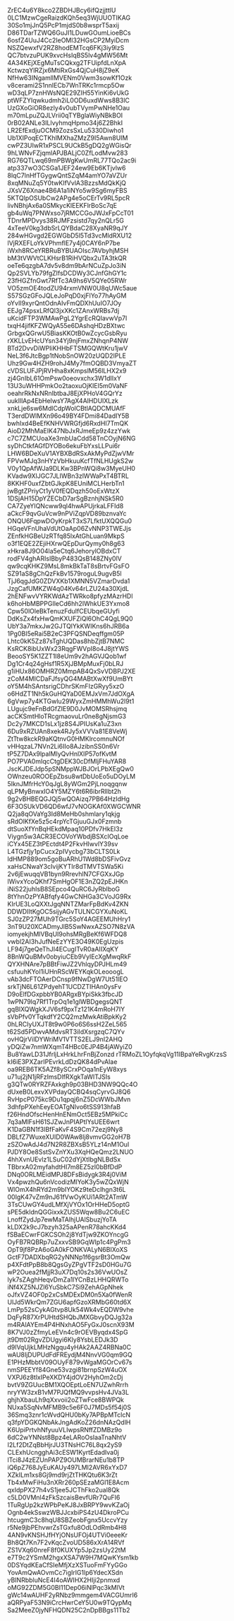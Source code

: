 ZrEC4u6Y8kco2ZBDHJBcy6ifQzjjttlU
0LC1MzwCgeRaizdKQh5eq3WjUUOTIKAG
30So1mjJnQ5PcP1mjdS0b8wsprT5axij
D86TDarTZWQ6GuJI1LDuwGOumLioeBCs
6osfZ4UuJ4Cc2IeOMl32HGsCP2MyiDcm
NSZQewxfV2RZ8hodEMTcq6FKj3iy9lzS
QC7btvzuPUK9xvcHsIqBS5lv4gMW56Mt
4A34KEjXEgMuTsCQkxg2TFUipfdLnXpA
KctwzqYlRZjx6MtiRxGs4QjCuH8jZ9eK
NfHw63INgamllMVENm0Vwm3sowKf1Ozk
v8cerami2S1nnIECb7WnTRKc1rmcp5Ow
wD3qLP7znHWsNQE29ZIH55YinKi6vUkG
ptWFZYIqwkudmh2iL0OD6uxdWws8B3lC
UzGXoGiOR8ezIy4v0ubTVymPwNHe1Oau
m70mLpuZQJLVrii0qTYBglaWiyNBkBOI
0rB02ANLe3ILlvyhmqHpmo34j6Z2BhkI
LR2EfExdjuOCM9ZozsSxLu5330Diwho1
Ub1XIPoqECTKhIMXhaZMzZ9I5Awn8UIM
cwPZ3UIwR1xPSCL9UCkB5gDQ2gWGisQr
9hLWNvFZjqmlAPJBALjC0ZfLodMvw283
RG76QTLwq69mPBWgKwUmRL77TQo2ac9i
atp337wO3CSGa1JEF24ew9Eb6KTjvlw6
8lqC7lnHfTGygwQntSZqM4amYO7aVZUr
8xqMNuZq5Y0twKIfVvlA3BzzsMdQkKjQ
JXsVZ6Xnae4B6A1a1iNYo5w9Sg6myFBS
5KTQlpOSUbCw2APg4e5oCErTv9RL5pcR
livNBhjAx6a0SMkycKlEEKFlrBoSc7qE
gb4uWq7PNWxso7jRMCCGoJWJxFpCcT01
TDnrMPDvys38RJMFzsistd7qy2nQLr5G
4xTeeV0kg3dbSrLQYBdaC28XyaNR9qJY
284wHGvgd2EGWGbD5l5Td3vcMldRXU12
lVjRXEFLoYkVPhmflE7y4j0CAY6nP7be
iWxh8RCeYRBRuBYBUAOIsc7AVbyhjMSH
bM3tVWVtCLKHsrB1RiHVQbx2uTA3tkQR
oeTe6qzgbA7dv5v8dm9bArNCuZpJo3iN
Qp2SVLYb79fgZIfsDCDWy3CJnfGhGY1c
23fHGZfnGwt7RfTc3A9hs6V5QYe05RWr
VO5zmOE4todZU94rxmVNW0U8qUWc5aue
S57SGzGFoJQLeJoPqD0xjFlYo77hAyGM
oYvII9xyrQntOdnAIvFmQDXhUuIO7JOy
EEJg74psxLRfQl3jxXKc1ZAnxWRBs7dj
uKcidFTP3WMAwPgL2YgrEcRQIavwVp7l
txqH4jifKFZWQyA55e6DAshqHDzBXtwc
GrbgxQGrwU5BiasKKOtB0wZcycGsbRyu
rXKLLvEHcUYsn34Yj9njFmxZNhqnP4NW
BTd2DvvDiWPIiKHHbFTSMGQWtKru1jwV
NeL3f6JtcBgp1tNobSnOW20zUQD2IPLE
Uhz9Gw4HZH9rohJ4My7fmOQBD3VmyaZT
cVDSLUFJPjRVHha8xKmpslM56lLHX2x9
zj4GnIbL61OmPsw0oeovxchx3W1dIIxY
13U3uWHHPmkOo2taoxuOjKIEl5m0VaNF
oeahrRkNxNRnlbtbaJ8EjXPHoV4GQrYz
uukIllAp4EbHeIwsY7AgX4AlHDUlXLzk
xnkLje6sw6MdlCdpWolCBtlAQDCMUAfF
T3erdDWlMXn96o49BY4FDmi84DadIY5B
bwhIxd4BeEfKNHVWRGfjd6RxdHI7TmQK
AioD2MhMaEIK47NbJxRJmeEp9z4zzYwk
c7C7ZMCUoaXe3mbUaCdd58TnCOyjN6NG
syDhCtkfAGfDYOBo6ekuFbYxsLLPui6r
LHW6BDeXuV1AYBXBdRSxAkMyPdZjwVMr
FPVwMJq3nHYzVbHkuuKcfTfNLHUgkS2w
V0y1QpAfWJa9DLKw3BPnWQi8w3MyeUH0
KVadw9XlJGC7JLIWBn3zlWWaPxT4BTRL
8KKHF0uxfZbtGJkpK8EUniMCLHerbTn1
jwBgtZPriyCt1yV0fEQDqzh50oExWtzX
1DSjAH15DpYZECbD7arSgBznhjNSk5R0
CA7ZyeYIQNcww9ql4hwAPUjrkaLFFId8
aCkcF9qvGuVcw9nPViZqpVD89bznvaYc
ONQU6FqpwDOyKrpkT3xS7LfktUXQQGu0
HGqeVFnUhaVdUtOaAp06ZvNNP3TWEJjs
ZEnfkHGBeUzRTfq85lxAtGhLuan9MkpS
o3f1EQE2ZEjiHXrwQEpDurQymy0h8g63
xHkra8J9O04la5eCtq6JehorylOBdxCT
rodFV4ghARIsIBbyP483QsB148ZNy0lV
qw9cqKHKZ9MsL8mkBkTaT8sBrtvFGsFO
SZ91aS8gChQzFkBv1579roguL9ugvB5l
TjJ6qgJdG0ZDVXKb1XMNN5VZmarDvda1
JzgCafUMKZW4q04Kv64rLZU24a30XjdL
2hENFwvVYRKWdAzTWRko8pfyzMAzrHDl
k6hoHbMBPPGIleCd6hh2IWhkUE3Yxmo8
Cpw50lOleBkTenuzFduIfCEUbqeGUyfi
DdKsZx4fxHwQmKXUFZiQl6OhC4QgL9Q0
UbY3a7mkxJw2GJTQlYkKWIKns6hJRB6a
1Pg0BI5eRai5B2eC3PFQSNDeqffgm05P
Lhtc0kK5Zz87sTghUQDas8hbZjtB7NMC
KsRCK8ibUxWx23RqgFWVpI8o4J8jtYWS
BeooSY5K1ZZT1I8eUm9v2hAGVJQob1wf
Dg1Cr4q24gHsf1R5XjJBMpMuxFj0bLRJ
g1iHUx86OMHRZ0MmpAB4QxSvVDBPJ2XE
zCoM4MICDaFJfsyQG4MABtXwXf9UmBYt
oY5M4hSAntsrigCDhrSKmFIzGRyy5xzO
o6HdZT1Nh5kGuHQYaD0EMJxVm7JdOXgA
6gVwp7y4KTGwlu29WyxZmHMMhWu2l9t1
LUgujc9eFnBdGfZIE9D0JvMOMSRhsjmq
acCKSmtHloTRcgmaovuLr0ne8gNjsmG3
Dc2y7MKCD1sLx1jz8S4JPIUsKa1uZ3xn
6Du9xRZUAn8xek4RJy5xVVVa81E8VeWj
ZtTtw8kckR9aKQtnvG0HMKlrcomnuNOf
vHHqzaL7NVn2Li6IIo8AJzibnSS0n6Vr
tP5Z7DAx9lpalMIyQvHnlXIP57ofKvtM
PO7PVA0mIqcCtgDEK30cDfMljFHuYAR8
JscKJDEJdp5pSNMppWJBJOrLPbXEgQw0
OWnzeu0ROOEpZbsu8wtDbUoEo5uDOyLM
5IknJMfrHcY0qJgL8yWGm2PjLnoqgqnw
qLPMyBnwxIO4Y5MZY6t6R6ibrRlIbt2h
9g2vBHBEQGJQj5wQOAizq7PB64HzIdHg
6F3OSUkVD6QD6wfJ7vNOGKAf0XWGCWNR
Q2ja8qOVaYg3Id8MeHb0shmlary1qkjg
sRdOlKfXe5z5c4rpYcTGjuuGJx0Fzmnb
dtSuoXfYnBqHEkdMpaq10PDfv7HkEI3z
Viygn5w3ACR3ECOVoYWbdjBSXcIOqLoe
iCYx45EZ3tPEctdt4P2FkvHIwvlY39sv
L4TGzfjy1pCucx2pIVycbg73bCLTS0Lk
ldHMP889om5goBuARhU1Wd8bDSFivGvz
xaHsCNwaY3cIvijKYTIr8dTMVTSWa5Ki
2v6jEwuqqVB1byn9RrevhlN7CFGXxJGp
lWivxYcoQKhf7SmHgOF1E3nZQ2pEJHKn
iNiS22juhIsB8SEpco4QuRC6JyRbIboG
8tYhnOzPYABfqfy4GwCNHGa3CVoJG9Rx
KIrUE3LoQXXtJgqNNTZMarFpBdKv4ZKN
DDWDIItKgOC5sijyAGvTULNCGYXuNoKL
SJ0zZP27MUh9TGrc5SoY4AGEEMUhHry1
3nT9U20XCADmyJlB5SwNwxAZSO7N8zVA
iomyekjhMlVBqUI9ohsMRgBeKf6WFDQ8
vwbl2AI3hJufNeEzYYE3O49K0EgUzpis
LF94j7geQeThJI4ECugITvR0aAIIXqKY
8BnWQuBMv0obyiuCEb9VyIEcXgMwqRkF
QYXHNAre7pBBtFiwJZ2VhlqyDPJHLm49
csfuuhKYoI1iUHnRScWEYKqkOLeooogL
vAb3dcFTOAerDCnsp9fNwDgW7Ut51lEO
srkTjN6L61ZPdyehT1UCDZTIHAn0ysFv
D9oElfDGxpbbYB0ARgxBYpiSkk3fbcJD
1wPN79lq7Rf1TrpOq1e1glWBDgegsQNT
gqBlXQWgkXJV6sf9pxTz121K4mRoH7IY
sVbPfv0YTqkdfY2CQ2mzMwkAtiBpkKy2
0hLRCIyUXJT8t9w0P6o6S6ssH2ZeL565
t62Sd5PDwvAMdvsRT3iIdXsrgzqC7QYv
ovHQjrVilDYWriMV1VTTS2ELJ9nI2AHQ
yDQiZw7nmWXqmT4HBc0EJP4B4jAWyiZ0
Bu8YawLD31JfrljLxHrkLhrFnBjZonzd
rTRMoZL1OyfqkqVg11IBpaYeRvgKrzsS
kI6iE3PXZarIPEvrkLdDzQK84dPvAIae
oa9REB6TK5AZf8ySCrxPOqa1nEyW8xys
u71uj2jN1jRFzImsDlfRXgkTaWITJSIs
g3QTw0RYRZFAxkgh9p03BHD3NW9QQc4O
dUxeB0LexvXVPdayQCBQ4sqCyrvGJ8Q6
RvHpcP075kc9Du1qpqj6nZ5DcWWbJMvn
3dhfpPXehEeyEOATgNIvo6tSS913hfaB
f26HndOfscHenHnENmOct5EBz5MPkiCc
7q3aMlFsH61SJZwJnPIAPtIYsUEE6wrt
K1DaGBN1f3lBfFaKvF4S9Cm72ezj9Ny8
DBLfZ7WuxeXUID0WAw8lj8vmvGG2oH7B
zSZOwAdJ4d7N2R8ZBXsB5YLz14nM1Oul
PJDY8Oe8SstSvZnYXu3XqHQeQmz2LNUO
4hhXvnUEvlz1LSuC02dYjXtIbgNLBdSx
TBbrxA02myfahdtHI7m8EZ5zI0bBfDdP
DNq0ORLMEidMPJ8DFsBidygk3R4j0ViM
Vx4pwzhQu6nVcodizMIYoK3y5wZQxWjN
WlOmX4hRYd2m9bIYOKz9teDclhgn3t6L
00IgK47vZm9nJ61fVwOyKUi1ARt2ATmW
3TsCUwGY4udLMfXjVYOx1OrHHeD5optG
sPE5dkldnQGGixxkZUS5Wqw8Bu2C6uEC
LnoffZydJp7ewMaTAlhjUAlSbuzjYoTA
kLDX2k9cJ7bzyh325aAPenR78ahcKKd4
fSBaECwrFGKCSOh2j8YdTjw9ZKOYncgG
OyFB7RQBRp7uZxxvSB9GqWIp1c4PgPm3
OpT9jf8PzA6oGA0kFONKVALyN6BIXoXS
GctF7DADXbqRG2yNNNp1f6gsrBt3OmQw
p4XFdtPpB8b8QgsGyZPgVTF2sD0HGu7G
wP2Ouea2fMjjR3uX7Dq10s2s36VwUOsZ
lyk7sZAghHeqvDmZa1lYCnBzLHHQRWTo
iNf4XZ5NJZl6YuSbkC7Si9ZehAGpNhek
oJfxVZ4OF0p2xCsMDExDM0n5Xa0fWenR
UlJd5WkrQm7ZGU6apfGzoXRMbG60td6X
LmPp52sCykAGtvp8Uk54Wk4vEQDW9vhe
DqFyR87XrPUHtdSHQbJMXGbvyDQJg32a
m4RAlAYEm4P4HNxhAO5FyGxJ0scnX93M
8K7VJ0zZfmyLeEVn4c9rOEVByqdx4SpG
jt9Dtt02RgvZDUgyi6Kly8YsbLEDJk3D
d9lVqUjkLMHzNgqu4yHAk2AAZ4RBNa0C
wAU8IjDUPUdFdFREydjM4NnvVG0qm9GQ
E1PHzMbbtV09OUyF879vWgaMGOrCv67s
nmSPEEYf84Gne53vzgi81brnpSzW4uOX
VXPJ6z8tlxIPeXKDY4jdOV2HyhOm2cDj
bvtV9ZGUucBM1XQOEptLoEN7UZwhRrrh
nryYW3zxB1vM7PJQfMQ9vvpsHv4JVa3L
ghjhXbauLh9qXxvoii2oZTwFce8BWPQk
NUxa5SqNvMFMB9c5e6F0J7MDs5f54j0S
36Smq3znr1cWvdQHU0bKy7APBpMTclcN
q3fpYDGKQNbAkJngAdKoZ26dnNAzQdlH
K6UpiPrtvhNfyuuVLIwpsRNffZDMBz9o
6dC2wYNNst8Bpz4eLARoOsIaaTnaNhtV
I2Lf2DtZqBbHjrJU3TNsHC76L8qx2yS9
CLExhUcngghAi3cESW1KyrtEdadIva0j
lTci8J4zEZUnPAPZ9OUMBrarNEu1b8TP
iQ6pZ768JyEuKAUy497LMI2AVR6xYxD7
XZkILm1xs8Gj9md9rjZtTHKQtu6K3rZt
Tb4xMwFiHu3nXRr260pSEzaMGl1E8Acm
qxIdpPX27h4vS1jee5JCThFko2ual8Qk
c5LD0VMnl4zFkSzcaisBevfURr7QuFI6
1TuRgUp2kzWPbPeKJ8JxBRPY9wvKZaOj
Ognb4ekSswzWBJJcxbiPS4zU4DkroPCu
htcugmC3c8hqU8SBZeobFgnx5UccvYzy
r5Ne9jbPEhvwrZsTGxfu8OdLOdRmb4H8
4AN9vKNSHJfHYjONsUFOj4UTVi0eeeKr
Bh8Qt7Kn7F2vKqcZvoUD586xXrA14RVf
ZS1VXq60nreF8f0KUXYp5Jp2zsUy22tM
e7T9c2YSmM2hgxXSA7W9H7MQwKYsm1kb
0DSYqdKEaCfSIeMfjXzXSTuoFmFYyGGo
YovAmQwAOvmCc7igIrlG1lp6YdecXSdn
yBINRbbluNcE4I4oAWIHX2HIji2pnmxd
oMG92ZDM5G0BI11Dep06iNlPqc3kMlVt
gWc14wAUHF2yRNbz9mmgem4VACGUmrI6
aQRPyaF53N9iCrcHwrCeY5U0w9TQypMq
Sa2MeeZ0jyNFHQDN25C2nDpBBgs11Tb2
